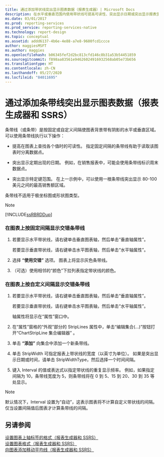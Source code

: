 ```yaml
---
title: 通过添加带状线突出显示图表数据（报表生成器）| Microsoft Docs
description: 在水平或垂直范围内使用带状线可提高可读性、突出显示日期或突出显示报表生成器中的特定键范围。
ms.date: 03/01/2017
ms.prod: reporting-services
ms.prod_service: reporting-services-native
ms.technology: report-design
ms.topic: conceptual
ms.assetid: addd6137-4b6e-4e88-a7e8-9600fcd1ccce
author: maggiesMSFT
ms.author: maggies
ms.openlocfilehash: b06345fef2d2bc813cfd146c8b31a53b54451859
ms.sourcegitcommit: f898aa83561e94626024916932568ab05e73b656
ms.translationtype: HT
ms.contentlocale: zh-CN
ms.lasthandoff: 05/27/2020
ms.locfileid: "84011695"
---
```

# <a name="highlight-chart-data-by-adding-strip-lines-report-builder-and-ssrs"></a>通过添加条带线突出显示图表数据（报表生成器和 SSRS）
  条带线（或条带）是按固定或自定义间隔使图表背景带有阴影的水平或垂直区域。 可以使用条带线执行以下操作：  
  
-   提高在图表上查找各个值时的可读性。 指定固定间隔的条带线有助于读取该图表时分离数据点。  
  
-   突出显示定期出现的日期。 例如，在销售报表中，可能会使用条带线标识周末数据点。  
  
-   突出显示特定键范围。 在上一示例中，可以使用一根条带线突出显示 80-100 美元之间的最高销售额区域。  
  
 条带线不适用于极坐标图或形状图类型。  
  
> [!NOTE]  
>  [!INCLUDE[ssRBRDDup](../../includes/ssrbrddup-md.md)]  
  
### <a name="to-display-interlaced-strip-lines-at-regular-intervals-on-a-chart"></a>在图表上按固定间隔显示交错条带线  
  
1.  若要显示水平带状线，请右键单击垂直图表轴，然后单击“垂直轴属性”。  
  
     若要显示垂直带状线，请右键单击水平图表轴，然后单击“水平轴属性”。  
  
2.  选择 **“使用交错”** 选项。 图表上将显示灰色条带线。  
  
3.  （可选）使用相邻的“颜色”下拉列表指定带状线的颜色。  
  
### <a name="to-display-interlaced-strip-lines-at-custom-intervals-on-a-chart"></a>在图表上按自定义间隔显示交错条带线  
  
1.  若要显示水平带状线，请右键单击垂直图表轴，然后单击“垂直轴属性”。  
  
     若要显示垂直带状线，请右键单击水平图表轴，然后单击“水平轴属性”。  
  
     轴属性将显示在“属性”窗口中。  
  
2.  在“属性”窗格的“外观”部分的 StripLines 属性中，单击“编辑集合(…)”按钮打开“ChartStripLine 集合编辑器” 。  
  
3.  单击 **“添加”** 向集合中添加一个新条带线。  
  
4.  单击 StripWidth 可指定报表上带状线的宽度（以英寸为单位）。 如果是突出显示日期或时间，请单击 StripWidthType，然后选择一个时间间隔。  
  
5.  键入 Interval 的值或表达式以指定带状线的重复显示频率。  例如，如果指定间隔为 10，条带线宽度为 5，则条带线将在 0 到 5、15 到 20、30 到 35 等处显示。  
  
> [!NOTE]  
>  默认情况下，Interval 设置为“自动”，这表示图表将不计算自定义带状线的间隔。 仅当设置间隔值后图表才计算条带线的间隔。  
  
## <a name="see-also"></a>另请参阅  
 [设置图表上轴标签的格式（报表生成器和 SSRS）](../../reporting-services/report-design/formatting-axis-labels-on-a-chart-report-builder-and-ssrs.md)   
 [设置图表格式（报表生成器和 SSRS）](../../reporting-services/report-design/formatting-a-chart-report-builder-and-ssrs.md)   
 [向图表添加移动平均线（报表生成器和 SSRS）](../../reporting-services/report-design/add-a-moving-average-to-a-chart-report-builder-and-ssrs.md)  
  
  
